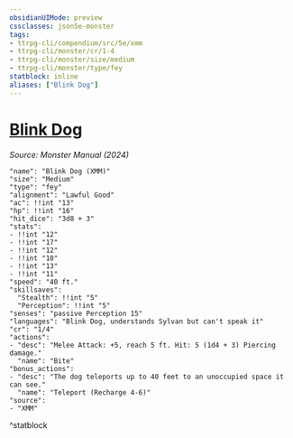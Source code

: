 ```yaml
---
obsidianUIMode: preview
cssclasses: json5e-monster
tags:
- ttrpg-cli/compendium/src/5e/xmm
- ttrpg-cli/monster/cr/1-4
- ttrpg-cli/monster/size/medium
- ttrpg-cli/monster/type/fey
statblock: inline
aliases: ["Blink Dog"]
---
```

# [Blink Dog](3-Compendium\CLI\bestiary\fey/blink-dog-xmm.md)
*Source: Monster Manual (2024)*  

```statblock
"name": "Blink Dog (XMM)"
"size": "Medium"
"type": "fey"
"alignment": "Lawful Good"
"ac": !!int "13"
"hp": !!int "16"
"hit_dice": "3d8 + 3"
"stats":
- !!int "12"
- !!int "17"
- !!int "12"
- !!int "10"
- !!int "13"
- !!int "11"
"speed": "40 ft."
"skillsaves":
  "Stealth": !!int "5"
  "Perception": !!int "5"
"senses": "passive Perception 15"
"languages": "Blink Dog, understands Sylvan but can't speak it"
"cr": "1/4"
"actions":
- "desc": "Melee Attack: +5, reach 5 ft. Hit: 5 (1d4 + 3) Piercing damage."
  "name": "Bite"
"bonus_actions":
- "desc": "The dog teleports up to 40 feet to an unoccupied space it can see."
  "name": "Teleport (Recharge 4-6)"
"source":
- "XMM"
```
^statblock